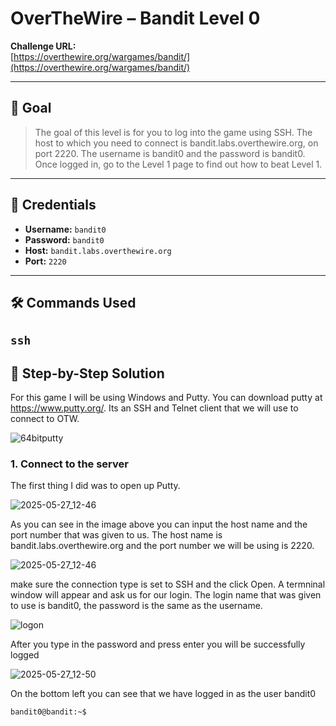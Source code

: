 # OverTheWire – Bandit Level 0

**Challenge URL:**  
[https://overthewire.org/wargames/bandit/](https://overthewire.org/wargames/bandit/)

---

## 🧠 Goal

> The goal of this level is for you to log into the game using SSH. The host to which you need to connect is bandit.labs.overthewire.org, on port 2220. The username is bandit0 and the password is bandit0. Once logged in, go to the Level 1 page to find out how to beat Level 1.

---

## 🔑 Credentials

- **Username:** `bandit0`
- **Password:** `bandit0`
- **Host:** `bandit.labs.overthewire.org`
- **Port:** `2220`

---

## 🛠️ Commands Used

`ssh`
---

## 📜 Step-by-Step Solution

For this game I will be using Windows and Putty. You can download putty at https://www.putty.org/. Its an SSH and Telnet client that we will use to connect to OTW.

![64bitputty](https://github.com/user-attachments/assets/38c549e3-6efd-4c3f-8db4-3c827706aae6)

### 1. Connect to the server

The first thing I did was to open up Putty.

![2025-05-27_12-46](https://github.com/user-attachments/assets/8bec0c44-739c-40c7-9707-d3abfede54f3)

As you can see in the image above you can input the host name and the port number that was given to us. The host name is bandit.labs.overthewire.org and the port number we will be using is 2220.

![2025-05-27_12-46](https://github.com/user-attachments/assets/2acd7ff1-e7a7-4546-ab00-da2f0f076db5)

make sure the connection type is set to SSH and the click Open. A termninal window will appear and ask us for our login. The login name that was given to use is bandit0, the password is the same as the username.

![logon](https://github.com/user-attachments/assets/a40d9804-dcd0-4694-9e0f-a58ec6a4cea7)

After you type in the password and press enter you will be successfully logged

![2025-05-27_12-50](https://github.com/user-attachments/assets/7fa75eba-4453-4ceb-be29-4ddbc6c5da7a)

On the bottom left you can see that we have logged in as the user bandit0
```bash
bandit0@bandit:~$
